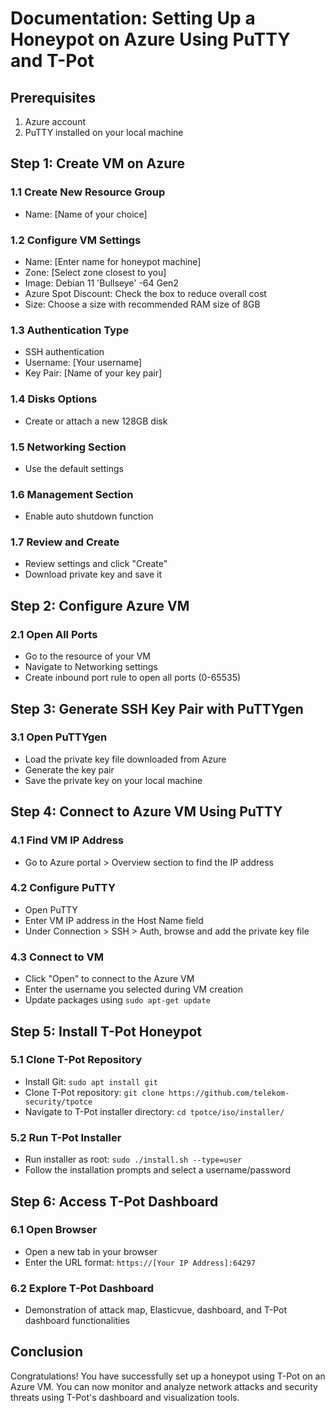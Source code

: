# Documentation: Setting Up a Honeypot on Azure Using PuTTY and T-Pot

## Prerequisites
1. Azure account
2. PuTTY installed on your local machine

## Step 1: Create VM on Azure

### 1.1 Create New Resource Group
- Name: [Name of your choice]

### 1.2 Configure VM Settings
- Name: [Enter name for honeypot machine]
- Zone: [Select zone closest to you]
- Image: Debian 11 'Bullseye' -64 Gen2
- Azure Spot Discount: Check the box to reduce overall cost
- Size: Choose a size with recommended RAM size of 8GB

### 1.3 Authentication Type
- SSH authentication
- Username: [Your username]
- Key Pair: [Name of your key pair]

### 1.4 Disks Options
- Create or attach a new 128GB disk

### 1.5 Networking Section
- Use the default settings

### 1.6 Management Section
- Enable auto shutdown function

### 1.7 Review and Create
- Review settings and click "Create"
- Download private key and save it

## Step 2: Configure Azure VM

### 2.1 Open All Ports
- Go to the resource of your VM
- Navigate to Networking settings
- Create inbound port rule to open all ports (0-65535)

## Step 3: Generate SSH Key Pair with PuTTYgen

### 3.1 Open PuTTYgen
- Load the private key file downloaded from Azure
- Generate the key pair
- Save the private key on your local machine

## Step 4: Connect to Azure VM Using PuTTY

### 4.1 Find VM IP Address
- Go to Azure portal > Overview section to find the IP address

### 4.2 Configure PuTTY
- Open PuTTY
- Enter VM IP address in the Host Name field
- Under Connection > SSH > Auth, browse and add the private key file

### 4.3 Connect to VM
- Click "Open" to connect to the Azure VM
- Enter the username you selected during VM creation
- Update packages using `sudo apt-get update`

## Step 5: Install T-Pot Honeypot

### 5.1 Clone T-Pot Repository
- Install Git: `sudo apt install git`
- Clone T-Pot repository: `git clone https://github.com/telekom-security/tpotce`
- Navigate to T-Pot installer directory: `cd tpotce/iso/installer/`

### 5.2 Run T-Pot Installer
- Run installer as root: `sudo ./install.sh --type=user`
- Follow the installation prompts and select a username/password

## Step 6: Access T-Pot Dashboard

### 6.1 Open Browser
- Open a new tab in your browser
- Enter the URL format: `https://[Your IP Address]:64297`

### 6.2 Explore T-Pot Dashboard
- Demonstration of attack map, Elasticvue, dashboard, and T-Pot dashboard functionalities

## Conclusion
Congratulations! You have successfully set up a honeypot using T-Pot on an Azure VM. You can now monitor and analyze network attacks and security threats using T-Pot's dashboard and visualization tools.
